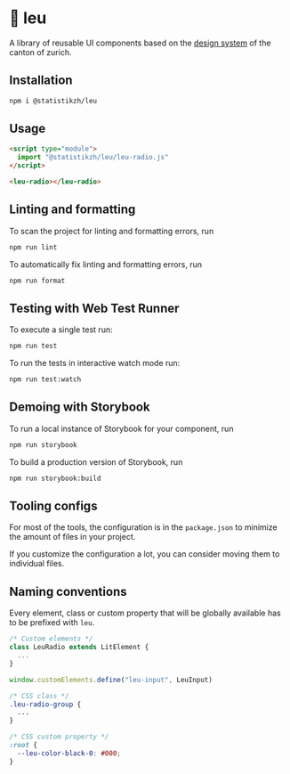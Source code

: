 # 🦁 leu

A library of reusable UI components based on the [design system](https://www.zh.ch/de/webangebote-entwickeln-und-gestalten.html) of the canton of zurich.

## Installation

```bash
npm i @statistikzh/leu
```

## Usage

```html
<script type="module">
  import "@statistikzh/leu/leu-radio.js"
</script>

<leu-radio></leu-radio>
```

## Linting and formatting

To scan the project for linting and formatting errors, run

```bash
npm run lint
```

To automatically fix linting and formatting errors, run

```bash
npm run format
```

## Testing with Web Test Runner

To execute a single test run:

```bash
npm run test
```

To run the tests in interactive watch mode run:

```bash
npm run test:watch
```

## Demoing with Storybook

To run a local instance of Storybook for your component, run

```bash
npm run storybook
```

To build a production version of Storybook, run

```bash
npm run storybook:build
```

## Tooling configs

For most of the tools, the configuration is in the `package.json` to minimize the amount of files in your project.

If you customize the configuration a lot, you can consider moving them to individual files.

## Naming conventions

Every element, class or custom property that will be globally available has to be prefixed with `leu`.

```js
/* Custom elements */
class LeuRadio extends LitElement {
  ...
}

window.customElements.define("leu-input", LeuInput)
```

```css
/* CSS class */
.leu-radio-group {
  ...
}

/* CSS custom property */
:root {
  --leu-color-black-0: #000;
}
```


